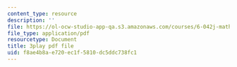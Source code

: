 ```yaml
---
content_type: resource
description: ''
file: https://ol-ocw-studio-app-qa.s3.amazonaws.com/courses/6-042j-mathematics-for-computer-science-spring-2015/f8ae4b8ae720ec1f5810dc5ddc738fc1_TWVntUfXsKs.pdf
file_type: application/pdf
resourcetype: Document
title: 3play pdf file
uid: f8ae4b8a-e720-ec1f-5810-dc5ddc738fc1
---
```

